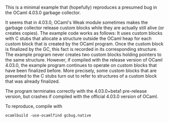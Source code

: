 This is a minimal example that (hopefully) reproduces a presumed bug in the OCaml 4.03.0 garbage collector.

It seems that in 4.03.0, OCaml's Weak module sometimes makes the garbage collector release custom blocks while they are actually still alive (or creates copies).
The example code works as follows:
It uses custom blocks with C stubs that allocate a structure outside the OCaml heap for each custom block that is created by the OCaml program. Once the custom block is finalized by the GC, this fact is recorded in its corresponding structure. The example program never creates two custom blocks holding pointers to the same structure.
However, if compiled with the release version of OCaml 4.03.0, the example program continues to operate on custom blocks that have been finalized before. More precisely, some custom blocks that are presented to the C stubs turn out to refer to structures of a custom block that was already finalized.


The program terminates correctly with the 4.03.0+beta1 pre-release version,
but crashes if compiled with the official 4.03.0 version of OCaml.

To reproduce, compile with
```
ocamlbuild -use-ocamlfind gcbug.native
```
